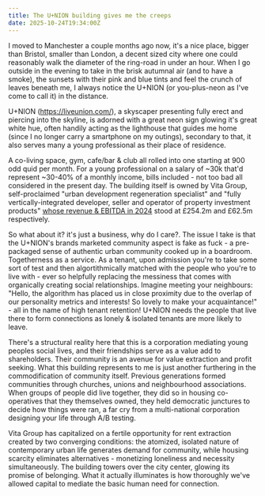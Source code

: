 ```yaml
---
title: The U+NION building gives me the creeps
date: 2025-10-24T19:34:00Z
---
```


I moved to Manchester a couple months ago now, it's a nice place, bigger than
Bristol, smaller than London, a decent sized city where one could reasonably
walk the diameter of the ring-road in under an hour. When I go outside in the
evening to take in the brisk autumnal air (and to have a smoke), the sunsets
with their pink and blue tints and feel the crunch of leaves beneath me, I
always notice the U+NION (or you-plus-neon as I've come to call it) in the
distance.

U+NION (<https://liveunion.com/>), a skyscaper presenting fully erect and
piercing into the skyline, is adorned with a great neon sign glowing it's great
white hue, often handily acting as the lighthouse that guides me home (since I
no longer carry a smartphone on my outings), secondary to that, it also serves
many a young professional as their place of residence.

A co-living space, gym, cafe/bar & club all rolled into one starting at 900 odd
quid per month. For a young professional on a salary of ~30k that'd represent
~30-40% of a monthly income, bills included - not too bad all considered in the
present day. The building itself is owned by Vita Group, self-proclaimed "urban
development regeneration specialist" and "fully vertically-integrated developer,
seller and operator of property investment products"
[whose revenue & EBITDA in 2024](https://find-and-update.company-information.service.gov.uk/company/11963176/filing-history/MzQ4MjM0MjkwOGFkaXF6a2N4/document?format=pdf&download=0)
stood at £254.2m and £62.5m respectively.

So what about it? it's just a business, why do I care?. The issue I take is that
the U+NION's brands marketed community aspect is fake as fuck - a pre-packaged
sense of authentic urban community cooked up in a boardroom. Togetherness as a
service. As a tenant, upon admission you're to take some sort of test and then
algortithmically matched with the people who you're to live with - ever so
helpfully replacing the messiness that comes with organically creating social
relationships. Imagine meeting your neighbours: "Hello, the algorithm has placed
us in close proximity due to the overlap of our personality metrics and
interests! So lovely to make your acquaintance!" - all in the name of high
tenant retention! U+NION needs the people that live there to form connections as
lonely & isolated tenants are more likely to leave.

There's a structural reality here that this is a corporation mediating young
peoples social lives, and their friendships serve as a value add to
shareholders. Their community is an avenue for value extraction and profit
seeking. What this building represents to me is just another furthering in the
commodification of community itself. Previous generations formed communities
through churches, unions and neighbourhood associations. When groups of people
did live together, they did so in housing co-operatives that they themselves
owned, they held democratic junctures to decide how things were ran, a far cry
from a multi-national corporation designing your life through A/B testing.

Vita Group has capitalized on a fertile opportunity for rent extraction created
by two converging conditions: the atomized, isolated nature of contemporary
urban life generates demand for community, while housing scarcity eliminates
alternatives - monetizing loneliness and necessity simultaneously. The building
towers over the city center, glowing its promise of belonging. What it actually
illuminates is how thoroughly we've allowed capital to mediate the basic human
need for connection.
